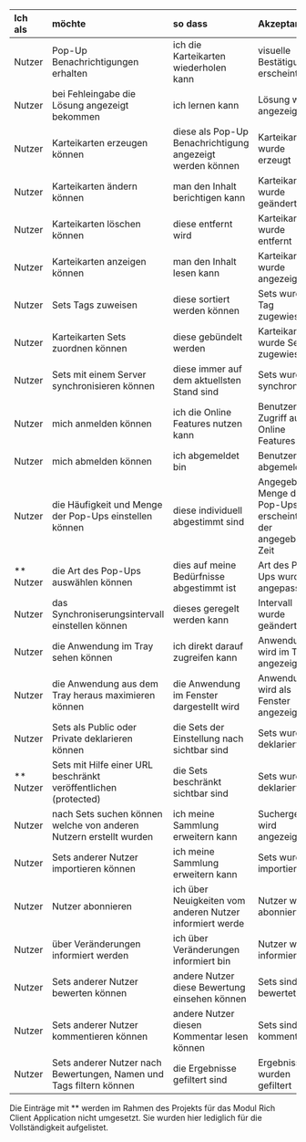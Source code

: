 | Ich als | möchte | so dass | Akzeptanz |
| :------ | :----- | :------ | :-------- |
| Nutzer | Pop-Up Benachrichtigungen erhalten | ich die Karteikarten wiederholen kann | visuelle Bestätigung erscheint |
| Nutzer | bei Fehleingabe die Lösung angezeigt bekommen | ich lernen kann | Lösung wird angezeigt |
| Nutzer | Karteikarten erzeugen können | diese als Pop-Up Benachrichtigung angezeigt werden können | Karteikarte wurde erzeugt |
| Nutzer | Karteikarten ändern können | man den Inhalt berichtigen kann | Karteikarte wurde geändert |
| Nutzer | Karteikarten löschen können | diese entfernt wird | Karteikarte wurde entfernt |
| Nutzer | Karteikarten anzeigen können | man den Inhalt lesen kann | Karteikarte wurde angezeigt |
| Nutzer | Sets Tags zuweisen | diese sortiert werden können | Sets wurde Tag zugewiesen |
| Nutzer | Karteikarten Sets zuordnen können | diese gebündelt werden | Karteikarte wurde Set zugewiesen |
| Nutzer | Sets mit einem Server synchronisieren können | diese immer auf dem aktuellsten Stand sind | Sets wurden synchronisiert |
| Nutzer | mich anmelden können | ich die Online Features nutzen kann | Benutzer hat Zugriff auf die Online Features |
| Nutzer | mich abmelden können | ich abgemeldet bin | Benutzer ist abgemeldet |
| Nutzer | die Häufigkeit und Menge der Pop-Ups einstellen können | diese individuell abgestimmt sind | Angegebene Menge der Pop-Ups erscheint in der angegebenen Zeit |
| ** Nutzer | die Art des Pop-Ups auswählen können | dies auf meine Bedürfnisse abgestimmt ist | Art des Pop-Ups wurde angepasst |
| Nutzer | das Synchroniserungsintervall einstellen können | dieses geregelt werden kann | Intervall wurde geändert |
| Nutzer | die Anwendung im Tray sehen können | ich direkt darauf zugreifen kann | Anwendung wird im Tray angezeigt |
| Nutzer | die Anwendung aus dem Tray heraus maximieren können | die Anwendung im Fenster dargestellt wird | Anwendung wird als Fenster angezeigt |
| Nutzer | Sets als Public oder Private deklarieren können | die Sets der Einstellung nach sichtbar sind | Sets wurden deklariert |
| ** Nutzer | Sets mit Hilfe einer URL beschränkt veröffentlichen (protected) | die Sets beschränkt sichtbar sind | Sets wurden deklariert |
| Nutzer | nach Sets suchen können welche von anderen Nutzern erstellt wurden | ich meine Sammlung erweitern kann | Suchergebnis wird angezeigt |
| Nutzer | Sets anderer Nutzer importieren können | ich meine Sammlung erweitern kann | Sets wurden importiert |
| Nutzer | Nutzer abonnieren | ich über Neuigkeiten vom anderen Nutzer informiert werde | Nutzer wurde abonniert |
| Nutzer | über Veränderungen informiert werden | ich über Veränderungen informiert bin | Nutzer wurde informiert |
| Nutzer | Sets anderer Nutzer bewerten können | andere Nutzer diese Bewertung einsehen können | Sets sind bewertet |
| Nutzer | Sets anderer Nutzer kommentieren können | andere Nutzer diesen Kommentar lesen können | Sets sind kommentiert |
| Nutzer | Sets anderer Nutzer nach Bewertungen, Namen und Tags filtern können | die Ergebnisse gefiltert sind | Ergebnisse wurden gefiltert |

Die Einträge mit ** werden im Rahmen des Projekts für das Modul Rich Client Application nicht umgesetzt. Sie wurden hier lediglich für die Vollständigkeit aufgelistet.

